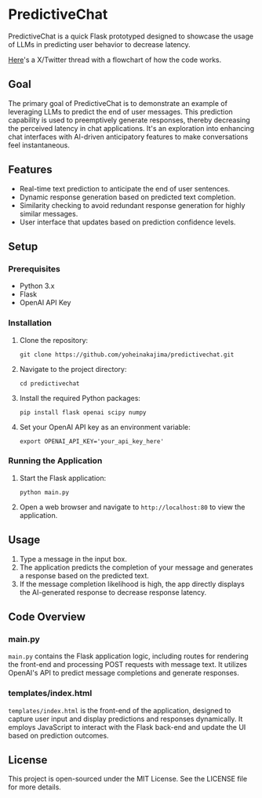# PredictiveChat

PredictiveChat is a quick Flask prototyped designed to showcase the usage of LLMs in predicting user behavior to decrease latency.

[Here](https://x.com/yoheinakajima/status/1762928630366347631?s=20)'s a X/Twitter thread with a flowchart of how the code works.

## Goal

The primary goal of PredictiveChat is to demonstrate an example of leveraging LLMs to predict the end of user messages. This prediction capability is used to preemptively generate responses, thereby decreasing the perceived latency in chat applications. It's an exploration into enhancing chat interfaces with AI-driven anticipatory features to make conversations feel instantaneous.

## Features

- Real-time text prediction to anticipate the end of user sentences.
- Dynamic response generation based on predicted text completion.
- Similarity checking to avoid redundant response generation for highly similar messages.
- User interface that updates based on prediction confidence levels.

## Setup

### Prerequisites

- Python 3.x
- Flask
- OpenAI API Key

### Installation

1. Clone the repository:
   ```
   git clone https://github.com/yoheinakajima/predictivechat.git
   ```
2. Navigate to the project directory:
   ```
   cd predictivechat
   ```
3. Install the required Python packages:
   ```
   pip install flask openai scipy numpy
   ```
4. Set your OpenAI API key as an environment variable:
   ```
   export OPENAI_API_KEY='your_api_key_here'
   ```

### Running the Application

1. Start the Flask application:
   ```
   python main.py
   ```
2. Open a web browser and navigate to `http://localhost:80` to view the application.

## Usage

1. Type a message in the input box.
2. The application predicts the completion of your message and generates a response based on the predicted text.
3. If the message completion likelihood is high, the app directly displays the AI-generated response to decrease response latency.

## Code Overview

### main.py

`main.py` contains the Flask application logic, including routes for rendering the front-end and processing POST requests with message text. It utilizes OpenAI's API to predict message completions and generate responses.

### templates/index.html

`templates/index.html` is the front-end of the application, designed to capture user input and display predictions and responses dynamically. It employs JavaScript to interact with the Flask back-end and update the UI based on prediction outcomes.

## License

This project is open-sourced under the MIT License. See the LICENSE file for more details.
